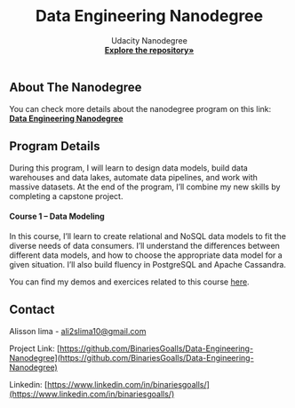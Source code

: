 <!-- PROJECT LOGO -->
<br />

<p align="center">
 </a>
 <h1 align="center">Data Engineering Nanodegree</h1>
 <p align="center">
  Udacity Nanodegree
  <br />
  <a href=https://github.com/BinariesGoalls/Udacity-Data-Engineering-Nanodegree><strong>Explore the repository»</strong></a>
  <br />
  <br />
 </p>

</p>


<!-- ABOUT THE PROJECT -->

## About The Nanodegree

You can check more details about the nanodegree program on this link: <a href=https://www.udacity.com/course/data-engineer-nanodegree--nd027><strong>Data Engineering Nanodegree</strong></a>

## **Program Details**

During this program, I will learn to design data models, build data warehouses and data lakes, automate data pipelines, and work with massive datasets. At the end of the program, I’ll combine my new skills by completing a capstone project.

#### **Course 1 – Data Modeling**

In this course, I’ll learn to create relational and NoSQL data models to fit the diverse needs of data
consumers. I’ll understand the differences between different data models, and how to choose the
appropriate data model for a given situation. I’ll also build fluency in PostgreSQL and Apache Cassandra.

You can find my demos and exercices related to this course [here](.Demos%20and%20Exercises/Data%20Modeling).


<!-- CONTACT -->

## Contact

Alisson lima - ali2slima10@gmail.com

Project Link: [https://github.com/BinariesGoalls/Data-Engineering-Nanodegree](https://github.com/BinariesGoalls/Data-Engineering-Nanodegree)

Linkedin: [https://www.linkedin.com/in/binariesgoalls/](https://www.linkedin.com/in/binariesgoalls/)



